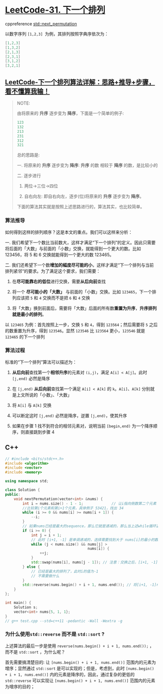 # [LeetCode-31. 下一个排列](https://leetcode.cn/problems/next-permutation/)

cppreference [std::next_permutation](https://en.cppreference.com/w/cpp/algorithm/next_permutation) 

以数字序列 `[1,2,3] `为例，其排列按照字典序依次为：

```c++
[1,2,3]
[1,3,2]
[2,1,3]
[2,3,1]
[3,1,2]
[3,2,1]
```





## [LeetCode-下一个排列算法详解：思路+推导+步骤，看不懂算我输！](https://leetcode.cn/problems/next-permutation/solution/xia-yi-ge-pai-lie-suan-fa-xiang-jie-si-lu-tui-dao-/) 

> NOTE: 
>
> 由将原来的  **升序** 逐步变为 **降序**，下面是一个简单的例子:
>
> ```C++
> 123
> 132
> 213
> 231
> 312
> 321
> ```
>
> 总的思路是: 
>
> 一. 将原来的  **升序** 逐步变为 **降序**: **升序** 的数 相较于 **降序** 的数，是比较小的
>
> 二. 逐步进行
>
> 1. 两位->三位->四位
>
> 2. 自右向左: 即自右向左，逐步(位)将原来的  **升序** 逐步变为 **降序**。
>
> 下面的算法其实就是按照上述思路进行的，算法其实，也比较简单。
>
> 

### 算法推导

如何得到这样的排列顺序？这是本文的重点。我们可以这样来分析：

一. 我们希望下一个数比当前数大，这样才满足“下一个排列”的定义。因此只需要将后面的「大数」与前面的「小数」交换，就能得到一个更大的数。比如 123456，将 5 和 6 交换就能得到一个更大的数 123465。

二. 我们还希望下一个数**增加的幅度尽可能的小**，这样才满足“下一个排列与当前排列紧邻“的要求。为了满足这个要求，我们需要：

1. 在**尽可能靠右的低位**进行交换，需要**从后向前**查找

2. 将一个 **尽可能小的「大数」** 与前面的「小数」交换。比如 `123465`，下一个排列应该把 `5` 和 `4` 交换而不是把 `6` 和 `4` 交换
3. 将「大数」换到前面后，需要将「大数」后面的所有数**重置为升序**，**升序排列就是最小的排列**。

以 `123465` 为例：首先按照上一步，交换 `5` 和 `4`，得到 `123564`；然后需要将 `5` 之后的数重置为升序，得到 `123546`。显然 `123546` 比 `123564` 更小，`123546` 就是 `123465` 的下一个排列

### 算法过程

标准的“下一个排列”算法可以描述为：

1. **从后向前**查找第一个**相邻升序**的元素对 `(i,j)`，满足 `A[i] < A[j]`。此时 `[j,end)` 必然是降序

2. 在 `[j,end)` **从后向前**查找第一个满足 `A[i] < A[k]` 的 `k`。`A[i]`、`A[k]` 分别就是上文所说的「小数」、「大数」

3. 将 `A[i]` 与 `A[k]` 交换

4. 可以断定这时 `[j,end)` 必然是降序，逆置 `[j,end)`，使其升序

5. 如果在步骤 1 找不到符合的相邻元素对，说明当前 `[begin,end)` 为一个降序顺序，则直接跳到步骤 4



## C++



```C++
// #include <bits/stdc++.h>
#include <algorithm>
#include <vector>
#include <memory>

using namespace std;

class Solution {
public:
    void nextPermutation(vector<int> &nums) {
        int i = nums.size() - 1 - 1;             // 让i指向倒数第二个元素
        //比较第i个元素和第i+1个元素，具体例子 53421，找出 34
        while (i >= 0 && nums[i] >= nums[i + 1]) {
            --i;
        }
        // 如果nums已经是最大的sequence，那么它就是递减的，那么当上述while循环退出的时候，i就是-1
        if (i >= 0) {
            int j = i + 1;
            // 此时 [i+1, -1] 是单调递减的，选择需要找到大于 nums[i]的最小的数，只需要从i+1开始寻找直到最后一个，循环退出的时候，
            while (j < nums.size() && nums[j] >
                                      nums[i]) {                                            // 需要注意:  nums[j] >= nums[i] 是错误的，带一个例子即可知晓：534421，如果带上=，则j会指向2
                ++j;
            }
            std::swap(nums[i], nums[j - 1]); // 注意：交换之后，[i+1, -1] 依然是单调递减的，因为 nums[j] < nums[i]
        } else {
            // 已经是最大的排列了，此时i的值为-1
            // 不需要做什么
        }
        std::reverse(nums.begin() + i + 1, nums.end()); // 将[i+1, -1]reverse一下，这样就是单调递增的了
    }
};

int main() {
    Solution s;
    vector<int> nums{5, 1, 1};
}
// g++ test.cpp --std=c++11 -pedantic -Wall -Wextra -g

```

### 为什么使用`std::reverse` 而不是 `std::sort` ?

上述算法的最后一步是使用 `reverse(nums.begin() + i + 1, nums.end());` ，而不是 `std::sort` ，为什么呢？

首先需要搞清楚目的: 让 `[nums.begin() + i + 1, nums.end()]` 范围内的元素为增序；显然通过 `std::sort` 是可以实现的；但是，考虑到，此时  `[nums.begin() + i + 1, nums.end()]`  内的元素是降序的，因此，通过复杂的更低的 `std::reverse` 可以实现让 `[nums.begin() + i + 1, nums.end()]` 范围内的元素为增序的目的；

